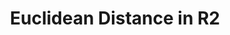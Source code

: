 ---
copyright: ''
entry-by: Joana Chicau
entry-date: '2019-09-24'
entry-type: image
feature_names: [Boerhaave, Boerhaave, COGWEB, Chinese, LSTM, Leiden, PGM, RNN, Ruysch,
  actors, aesthesis, agency, algorithm, analysis, anatomical, anatomy, androgynous,
  architecture, archive, artificialia, axis, black-box, body, botanical, brain, categories,
  categorization, channel, character recognition, chinese, classification, clustering,
  cnn, codes, cognition, collecting, collection, collections, colonialism, commodification,
  concept, conceptual-clustering, convolutional neural network, cost, counting, cut,
  cuts, cutting, datasets, demonstration, diagram, dimensionality, disgust, dissection,
  distance, domestication, elegance, epistemology, error, euclidean, evaluation, eye,
  figures, finger, forecasting, forensics, frame, freakish, geometry, gesture, gestures,
  gradient descent, graph, graphs, grouping, hacking, hand, hand writing, hands, hands-on,
  handwriting, hardware, history, human, human body, imagination, imperfect, inscription,
  instruments, joint, kmeans, knowledge, labeling, landmark, learning, location, machine
    learning, machines, materiality, meaning, measurement, memory, mnist, model, models,
  monsters, muscles, mystical, mythological, naturalia, nerves, nervous system, network,
  networks, neural networks, neural-anatomy, neuron, nonlinearity, observation, offline,
  online, ontologies, ontology, ontology-building, optimization, orientation, orthogonality,
  parallel, pca, perception, perceptron, perfection, performance, planes, poetic,
  position, prediction, preparation, preparations, projection, proportion, proportions,
  psychology, python, races, representation, representations, rhetoric, rnn, segments,
  selection, sensory experience, sensory perception, similarity, skeleton, skin, skull,
  skulls, space, sparseness, spectacle, spectators, speech, standard, statistic-ontology,
  statistical, statistical-ontology, svm, symbols, tacit, taxonomy, theatre, time-series,
  timeseries, tools, topological, training, treatise, trial, truth, type, typography,
  unsupervised, vision, visualization, wellcome, word2vec, writing, zodiac, '']
feature_values: ['', '0', '0', '0', '0', '0', '0', '0', '0', '0', '0', '0', '0', '0',
  '0', '0', '0', '0', '0', '0', '0', '0', '0', '0', '0', '0', '0', '0', '0', '0',
  '0', '0', '0', '0', '0', '0', '0', '0', '0', '0', '0', '0', '0', '0', '0', '0.02',
  '0', '0.1', '0', '0', '0', '0', '0', '0', '0.85', '0', '0', '0', '0', '0.99', '0',
  '0', '0', '0', '0', '0', '0', '0', '0', '0', '0', '0', '0', '0', '0', '0', '0',
  '0', '0', '0', '0', '0', '0', '0', '0', '0', '0', '0', '0', '0', '0', '0', '0',
  '0', '0', '0', '0.9', '0', '0', '0', '0.89', '0', '0', '0', '0', '0', '0', '0',
  '0', '0', '0', '0', '0', '0', '0', '0', '0', '0', '0', '0', '0', '0', '0', '0',
  '0', '0.44', '0', '0', '0', '0', '0', '0', '0', '0', '0', '0', '0', '0', '0', '0',
  '0', '0', '0', '0', '0', '0', '0', '0', '0', '0', '0', '0', '0', '0', '0', '0',
  '0', '0', '0.89', '0', '0', '0', '0', '0.83', '0', '0', '0', '0', '0', '0', '0',
  '0', '0', '0', '0', '0', '0', '0', '0', '0', '0', '0', '0', '0', '0', '0', '0',
  '0', '0', '']
filename: euclidean_distance.md
image: wiki/Euclidean_Distance.png
layout: image
source: ''
source-url: https://en.wikipedia.org/wiki/Euclidean_distance
summary: In mathematics, the Euclidean distance or Euclidean metric is the 'ordinary'
  straight-line distance between two points in Euclidean space. With this distance,
  Euclidean space becomes a metric space. The associated norm is called the Euclidean
  norm. Older literature refers to the metric as the Pythagorean metric. A generalized
  term for the Euclidean norm is the L2 norm or L2 distance.
title: Euclidean Distance in R2
---